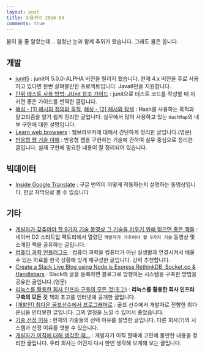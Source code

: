 ```yaml
---
layout: post
title: 읽을꺼리 2016-04
comments: true
---
```


봄이 올 줄 알았는데... 엄청난 눈과 함께 추위가 왔습니다.
그래도 봄은 옵니다.

## 개발

- [junit5](https://github.com/junit-team/junit5) : junit이 5.0.0-ALPHA 버전을 릴리지 했습니다. 현재 4.x 버전을 주로 사용하고 있다면 한번 살펴볼만한 프로젝트입니다. Java8만을 지원합니다.
- [단위 테스트 사용 방법: JUnit 참조 가이드](https://brunch.co.kr/@pubjinson/16) : junit으로 테스트 코드를 작성할 때 지키면 좋은 가이드를 번역한 글입니다.
- [해싱 - [1] 해시의 정의와 목적](http://codingmonster.net/archives/13412), [해싱 - [2] 해시와 탐색](http://codingmonster.net/archives/13426) : Hash를 사용하는 목적과 알고리즘을 알기 쉽게 정리한 글입니다. 실무에서 많이 사용하고 있는 `HashMap`의 내부 구현에 대한 설명입니다.
- [Learn web browsers](http://www.frontendhandbook.com/learning/browsers.html) : 웹브라우저에 대해서 간단하게 정리한 글입니다.(영문)
- [반응형 웹 기술 이해](http://readme.skplanet.com/?p=9739) : 반응형 웹을 구현하는 기술에 관하여 실무 중심으로 정리한 글입니다. 실제 구현에 필요한 내용이 잘 정리되어 있습니다.

## 빅데이터

- [Inside Google Translate](https://www.youtube.com/watch?v=_GdSC1Z1Kzs) : 구글 번역이 어떻게 작동하는지 설명하는 동영상입니다. 한글 자막으로 볼 수 있습니다

## 기타

- [개발자가 갖추어야 할 9가지 기술 동영상 그 기술을 키우기 위해 읽으면 좋은 책들](http://startupall.kr/skils4developers/) : 네이버 D2 스타트업 팩토리에서 열렸던 `개발자가 가추어야 할 9가지 기술` 동영상 및 소개된 책을 공유하는 글입니다.
- [컴퓨터 과학 언플러그드](https://statkclee.github.io/website-csunplugged/) : 컴퓨터 과학을 컴퓨터가 아닌 실생활과 연결시켜서 배울 수 있는 자료를 한국 상황에 맞게 재구성한 글입니다. 강력 추천합니다.
- [Create a Slack Live Blog using Node.js Express RethinkDB, Socket.op & Handlebars](https://medium.com/@caseymorrisus/create-a-slack-live-blog-using-node-js-express-rethinkdb-socket-io-handlebars-fcbf6e601fa5) : Slack에 글을 등록하면 블로그로 방행하는 시스템을 구축한 방법을 공유한 글입니다.(영문)
- [리눅스를 활용한 회사 인프라 구축의 모든 것(초고)](https://www.lesstif.com/display/1STB/Home) : **리눅스를 활용한 회사 인프라 구축의 모든 것** 책의 초고를 인터넷에 공개한 글입니다.
- [[개발인] 최다운 골프선수에서 프로그래머로](http://www.bloter.net/archives/250547) : 골프 선수에서 개발자로 전향한 최다운님을 인터뷰한 글입니다. 그의 열정을 느낄 수 있어서 좋았습니다.
- [기술 선정 이유](https://andromedarabbit.net/wp/%ea%b8%b0%ec%88%a0-%ec%84%a0%ec%a0%95-%ec%9d%b4%ec%9c%a0/) : 현재의 기술들의 선택 이유를 설명한 글입니다. 다른 회사(?)의 시스템과 선정 이유를 엿볼 수 있습니다.
- [개발자가 이직에 대해 생각할 때...](https://brunch.co.kr/@supims/4) : 개발자가 이직 할때에 고민해 볼만한 내용을 정리한 글입니다. 우리 회사는 어떤지 다시 한번 생각해 보게해 보는 글입니다.

